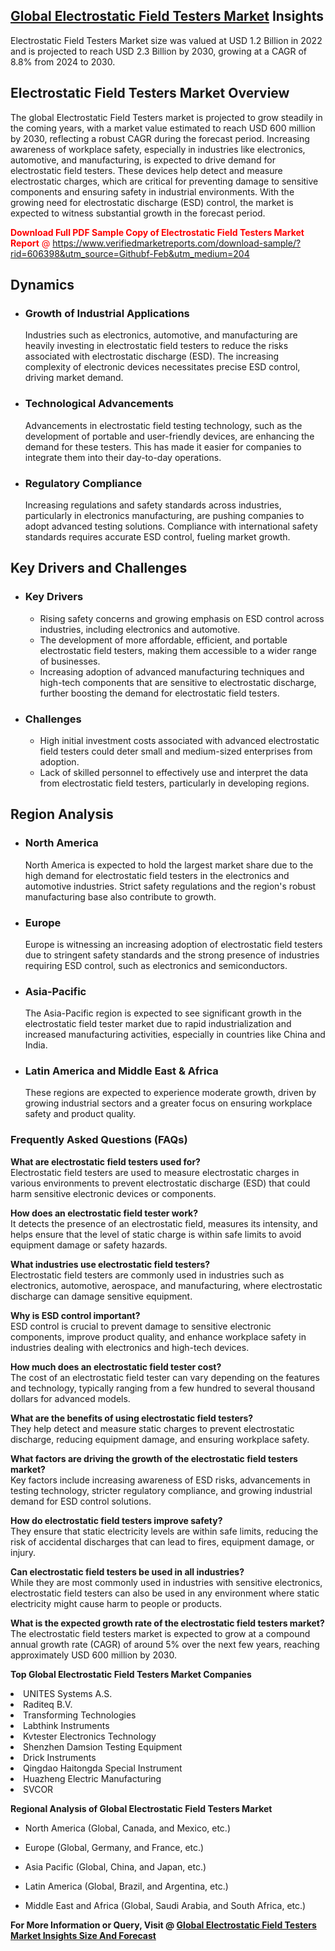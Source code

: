 <h2><a href="https://www.verifiedmarketreports.com/download-sample/?rid=606398&amp;utm_source=Githubf&amp;utm_medium=204" target="_blank">Global Electrostatic Field Testers Market</a> Insights</h2><p>Electrostatic Field Testers Market size was valued at USD 1.2 Billion in 2022 and is projected to reach USD 2.3 Billion by 2030, growing at a CAGR of 8.8% from 2024 to 2030.</p><p> <h2>Electrostatic Field Testers Market Overview</h2> <p>The global Electrostatic Field Testers market is projected to grow steadily in the coming years, with a market value estimated to reach USD 600 million by 2030, reflecting a robust CAGR during the forecast period. Increasing awareness of workplace safety, especially in industries like electronics, automotive, and manufacturing, is expected to drive demand for electrostatic field testers. These devices help detect and measure electrostatic charges, which are critical for preventing damage to sensitive components and ensuring safety in industrial environments. With the growing need for electrostatic discharge (ESD) control, the market is expected to witness substantial growth in the forecast period.</p> <p><p><span class=""><span style="color: #ff0000;"><strong>Download Full PDF Sample Copy of Electrostatic Field Testers Market Report</strong> @ </span><a href="https://www.verifiedmarketreports.com/download-sample/?rid=606398&amp;utm_source=Githubf-Feb&amp;utm_medium=204" target="_blank">https://www.verifiedmarketreports.com/download-sample/?rid=606398&amp;utm_source=Githubf-Feb&amp;utm_medium=204</a></span></p></p> <h2>Dynamics</h2> <ul> <li><h3>Growth of Industrial Applications</h3>Industries such as electronics, automotive, and manufacturing are heavily investing in electrostatic field testers to reduce the risks associated with electrostatic discharge (ESD). The increasing complexity of electronic devices necessitates precise ESD control, driving market demand.</li> <li><h3>Technological Advancements</h3>Advancements in electrostatic field testing technology, such as the development of portable and user-friendly devices, are enhancing the demand for these testers. This has made it easier for companies to integrate them into their day-to-day operations.</li> <li><h3>Regulatory Compliance</h3>Increasing regulations and safety standards across industries, particularly in electronics manufacturing, are pushing companies to adopt advanced testing solutions. Compliance with international safety standards requires accurate ESD control, fueling market growth.</li> </ul> <h2>Key Drivers and Challenges</h2> <ul> <li><h3>Key Drivers</h3> <ul> <li>Rising safety concerns and growing emphasis on ESD control across industries, including electronics and automotive.</li> <li>The development of more affordable, efficient, and portable electrostatic field testers, making them accessible to a wider range of businesses.</li> <li>Increasing adoption of advanced manufacturing techniques and high-tech components that are sensitive to electrostatic discharge, further boosting the demand for electrostatic field testers.</li> </ul> </li> <li><h3>Challenges</h3> <ul> <li>High initial investment costs associated with advanced electrostatic field testers could deter small and medium-sized enterprises from adoption.</li> <li>Lack of skilled personnel to effectively use and interpret the data from electrostatic field testers, particularly in developing regions.</li> </ul> </li> </ul> <h2>Region Analysis</h2> <ul> <li><h3>North America</h3>North America is expected to hold the largest market share due to the high demand for electrostatic field testers in the electronics and automotive industries. Strict safety regulations and the region's robust manufacturing base also contribute to growth.</li> <li><h3>Europe</h3>Europe is witnessing an increasing adoption of electrostatic field testers due to stringent safety standards and the strong presence of industries requiring ESD control, such as electronics and semiconductors.</li> <li><h3>Asia-Pacific</h3>The Asia-Pacific region is expected to see significant growth in the electrostatic field tester market due to rapid industrialization and increased manufacturing activities, especially in countries like China and India.</li> <li><h3>Latin America and Middle East & Africa</h3>These regions are expected to experience moderate growth, driven by growing industrial sectors and a greater focus on ensuring workplace safety and product quality.</li> </ul> <h3>Frequently Asked Questions (FAQs)</h3> <p><strong>What are electrostatic field testers used for?</strong><br>Electrostatic field testers are used to measure electrostatic charges in various environments to prevent electrostatic discharge (ESD) that could harm sensitive electronic devices or components.</p> <p><strong>How does an electrostatic field tester work?</strong><br>It detects the presence of an electrostatic field, measures its intensity, and helps ensure that the level of static charge is within safe limits to avoid equipment damage or safety hazards.</p> <p><strong>What industries use electrostatic field testers?</strong><br>Electrostatic field testers are commonly used in industries such as electronics, automotive, aerospace, and manufacturing, where electrostatic discharge can damage sensitive equipment.</p> <p><strong>Why is ESD control important?</strong><br>ESD control is crucial to prevent damage to sensitive electronic components, improve product quality, and enhance workplace safety in industries dealing with electronics and high-tech devices.</p> <p><strong>How much does an electrostatic field tester cost?</strong><br>The cost of an electrostatic field tester can vary depending on the features and technology, typically ranging from a few hundred to several thousand dollars for advanced models.</p> <p><strong>What are the benefits of using electrostatic field testers?</strong><br>They help detect and measure static charges to prevent electrostatic discharge, reducing equipment damage, and ensuring workplace safety.</p> <p><strong>What factors are driving the growth of the electrostatic field testers market?</strong><br>Key factors include increasing awareness of ESD risks, advancements in testing technology, stricter regulatory compliance, and growing industrial demand for ESD control solutions.</p> <p><strong>How do electrostatic field testers improve safety?</strong><br>They ensure that static electricity levels are within safe limits, reducing the risk of accidental discharges that can lead to fires, equipment damage, or injury.</p> <p><strong>Can electrostatic field testers be used in all industries?</strong><br>While they are most commonly used in industries with sensitive electronics, electrostatic field testers can also be used in any environment where static electricity might cause harm to people or products.</p> <p><strong>What is the expected growth rate of the electrostatic field testers market?</strong><br>The electrostatic field testers market is expected to grow at a compound annual growth rate (CAGR) of around 5% over the next few years, reaching approximately USD 600 million by 2030.</p> </p><p><strong>Top Global Electrostatic Field Testers Market Companies</strong></p><div data-test-id=""><p><li>UNITES Systems A.S.</li><li> Raditeq B.V.</li><li> Transforming Technologies</li><li> Labthink Instruments</li><li> Kvtester Electronics Technology</li><li> Shenzhen Damsion Testing Equipment</li><li> Drick Instruments</li><li> Qingdao Haitongda Special Instrument</li><li> Huazheng Electric Manufacturing</li><li> SVCOR</li></p><div><strong>Regional Analysis of&nbsp;Global Electrostatic Field Testers Market</strong></div><ul><li dir="ltr"><p dir="ltr">North America&nbsp;(Global, Canada, and Mexico, etc.)</p></li><li dir="ltr"><p dir="ltr">Europe (Global, Germany, and France, etc.)</p></li><li dir="ltr"><p dir="ltr">Asia Pacific&nbsp;(Global, China, and Japan, etc.)</p></li><li dir="ltr"><p dir="ltr">Latin America&nbsp;(Global, Brazil, and Argentina, etc.)</p></li><li dir="ltr">Middle East and Africa&nbsp;(Global, Saudi Arabia, and South Africa, etc.)</li></ul><p><strong>For More Information or Query, Visit @&nbsp;</strong><strong><a href="https://www.verifiedmarketreports.com/product/electrostatic-field-testers-market/?utm_source=Githubf&amp;utm_medium=204" target="_blank">Global Electrostatic Field Testers Market Insights Size And Forecast</a></strong></p></div>
